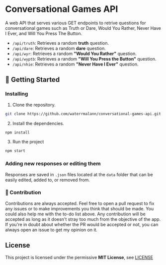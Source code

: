 # Conversational Games API

A web API that serves various GET endpoints to retrive questions for conversational games such as Truth or Dare, Would You Rather, Never Have I Ever, and Will You Press The Button.

- `/api/truth`: Retrieves a random **truth** question.
- `/api/dare`: Retrieves a random **dare** question.
- `/api/wyr`: Retrieves a random **"Would You Rather"** question.
- `/api/wyptb`: Retrieves a random **"Will You Press the Button"** question.
- `/api/nhie`: Retrieves a random **"Never Have I Ever"** question.

## 🚀 Getting Started

### Installing

1. Clone the repository.
```sh
git clone https://github.com/waterrmalann/conversational-games-api.git
```
2. Install the dependencies.
```sh
npm install
```
3. Run the project
```sh
npm start
```

### Adding new responses or editing them

Responses are saved in `.json` files located at the `data` folder that can be easily edited, added to, or removed from.

### 🤝 Contribution

Contributions are always accepted. Feel free to open a pull request to fix any issues or to make improvements you think that should be made. You could also help me with the to-do list above. Any contribution will be accepted as long as it doesn't stray too much from the objective of the app. If you're in doubt about whether the PR would be accepted or not, you can always open an issue to get my opinion on it.

License
----

This project is licensed under the permissive **MIT License**, see [LICENSE](LICENSE)